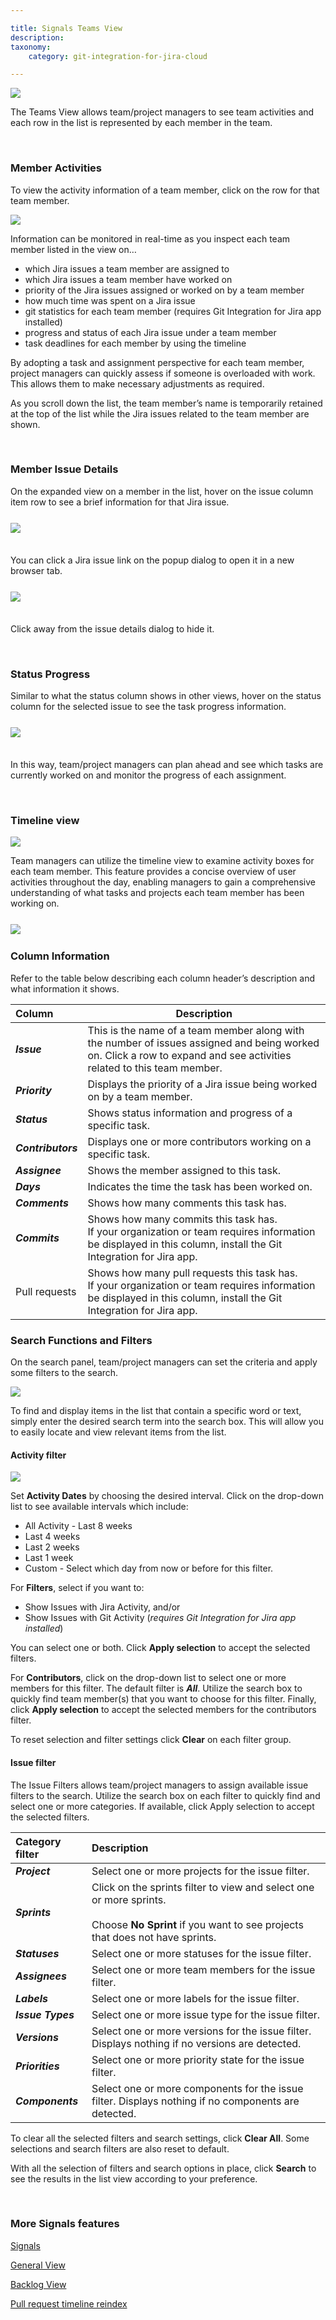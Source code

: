 ```yaml
---

title: Signals Teams View
description:
taxonomy:
    category: git-integration-for-jira-cloud

---
```


![](/wp-content/uploads/tij-gitcloud-teams-view-main-screen.png)

The Teams View allows team/project managers to see team activities and each row in the list is represented by each member in the team.

&nbsp;

### Member Activities

To view the activity information of a team member, click on the row for that team member.

![](/wp-content/uploads/tij-gitcloud-teams-item-details.png)

Information can be monitored in real-time as you inspect each team member listed in the view on…

*   which Jira issues a team member are assigned to
*   which Jira issues a team member have worked on
*   priority of the Jira issues assigned or worked on by a team member
*   how much time was spent on a Jira issue
*   git statistics for each team member (requires Git Integration for Jira app installed)
*   progress and status of each Jira issue under a team member
*   task deadlines for each member by using the timeline

<div class="bbb-callout bbb--info">
    <div class="irow">
    <div class="ilogobox">
        <span class="logoimg"></span>
    </div>
    <div class="imsgbox">
        By adopting a task and assignment perspective for each team member, project managers can quickly assess if someone is overloaded with work. This allows them to make necessary adjustments as required.
    </div>
    </div>
</div>

As you scroll down the list, the team member’s name is temporarily retained at the top of the list while the Jira issues related to the team member are shown.

&nbsp;

### Member Issue Details

On the expanded view on a member in the list, hover on the issue column item row to see a brief information for that Jira issue.

<img src='/wp-content/uploads/tij-gitcloud-teams-view-member-issue-mouse-over.png' style='margin:25px auto 35px auto;max-width:100%;display:block;' />

You can click a Jira issue link on the popup dialog to open it in a new browser tab.

<img src='/wp-content/uploads/tij-gitcloud-teams-view-member-issue-dlg-link.png' style='margin:25px auto 35px auto;max-width:100%;display:block;' />

Click away from the issue details dialog to hide it.

&nbsp;

### Status Progress

Similar to what the status column shows in other views, hover on the status column for the selected issue to see the task progress information.

<img src='/wp-content/uploads/tij-gitcloud-teams-view-issue-hover-status.png' style='margin:25px auto 35px auto;max-width:100%;display:block;' />

In this way, team/project managers can plan ahead and see which tasks are currently worked on and monitor the progress of each assignment.

&nbsp;

### Timeline view

![](/wp-content/uploads/tij-gitcloud-teams-view-timeline-gen.png)

Team managers can utilize the timeline view to examine activity boxes for each team member. This feature provides a concise overview of user activities throughout the day, enabling managers to gain a comprehensive understanding of what tasks and projects each team member has been working on.

<img src='/wp-content/uploads/tij-gitcloud-teams-voew-activity-log-show.png' style='margin:25px auto;max-width:100%;display:block;' />

### Column Information

Refer to the table below describing each column header’s description and what information it shows.

| Column | Description |
|:-------|-------------|
| **_Issue_** | This is the name of a team member along with the number of issues assigned and being worked on. Click a row to expand and see activities related to this team member. |
| **_Priority_** | Displays the priority of a Jira issue being worked on by a team member. |
| **_Status_** | Shows status information and progress of a specific task. |
| **_Contributors_** | Displays one or more contributors working on a specific task. |
| **_Assignee_** | Shows the member assigned to this task. |
| **_Days_** | Indicates the time the task has been worked on. |
| **_Comments_** | Shows how many comments this task has. |
| **_Commits_** | Shows how many commits this task has.<br><div class="bbb-callout bbb--alert"><div class="irow"><div class="ilogobox"><span class="logoimg"></span></div><div class="imsgbox">If your organization or team requires information be displayed in this column, install the Git Integration for Jira app.</div></div></div> |
| Pull requests | Shows how many pull requests this task has.<br><div class="bbb-callout bbb--alert"><div class="irow"><div class="ilogobox"><span class="logoimg"></span></div><div class="imsgbox">If your organization or team requires information be displayed in this column, install the Git Integration for Jira app.</div></div></div> |

### Search Functions and Filters

On the search panel, team/project managers can set the criteria and apply some filters to the search.

![](/wp-content/uploads/tij-gitcloud-teams-view-search-panel.png)

To find and display items in the list that contain a specific word or text, simply enter the desired search term into the search box. This will allow you to easily locate and view relevant items from the list.

#### Activity filter

![](/wp-content/uploads/tij-gitcloud-teams-view-search-activity-filter.png)

Set **Activity Dates** by choosing the desired interval. Click on the drop-down list to see available intervals which include:

*   All Activity - Last 8 weeks
*   Last 4 weeks
*   Last 2 weeks
*   Last 1 week
*   Custom - Select which day from now or before for this filter.

For **Filters**, select if you want to:

*   Show Issues with Jira Activity, and/or
*   Show Issues with Git Activity (_requires Git Integration for Jira app installed_)

You can select one or both. Click **Apply selection** to accept the selected filters.

For **Contributors**, click on the drop-down list to select one or more members for this filter. The default filter is **_All_**. Utilize the search box to quickly find team member(s) that you want to choose for this filter. Finally, click **Apply selection** to accept the selected members for the contributors filter.

To reset selection and filter settings click **Clear** on each filter group.

#### Issue filter

The Issue Filters allows team/project managers to assign available issue filters to the search. Utilize the search box on each filter to quickly find and select one or more categories. If available, click Apply selection to accept the selected filters.

| Category filter | Description |
|:----------------|:------------|
| **_Project_** | Select one or more projects for the issue filter. |
| **_Sprints_** | Click on the sprints filter to view and select one or more sprints.<br><br>Choose **No Sprint** if you want to see projects that does not have sprints. |
| **_Statuses_** | Select one or more statuses for the issue filter. |
| **_Assignees_** | Select one or more team members for the issue filter. |
| **_Labels_** | Select one or more labels for the issue filter. |
| **_Issue Types_** | Select one or more issue type for the issue filter. |
| **_Versions_** | Select one or more versions for the issue filter. Displays nothing if no versions are detected. |
| **_Priorities_** | Select one or more priority state for the issue filter. |
| **_Components_** | Select one or more components for the issue filter. Displays nothing if no components are detected. |

To clear all the selected filters and search settings, click **Clear All**. Some selections and search filters are also reset to default.

With all the selection of filters and search options in place, click **Search** to see the results in the list view according to your preference.

&nbsp;

### More Signals features


[Signals](/git-integration-for-jira-cloud/Signals-gij-cloud)

[General View](/git-integration-for-jira-cloud/Signals-general-view-gij-cloud)

[Backlog View](/git-integration-for-jira-cloud/Signals-backlog-view-gij-cloud)

[Pull request timeline reindex](/git-integration-for-jira-cloud/pull-request-timeline-for-Signals-gij-cloud)